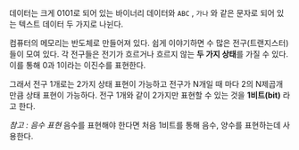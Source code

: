 
데이터는 크게 0101로 되어 있는 바이너리 데이터와 `ABC` , `가나` 와 같은 문자로 되어 있는 텍스트 데이터 두 가지로 나뉜다.

컴퓨터의 메모리는 반도체로 만들어져 있다. 쉽게 이야기하면 수 많은 전구(트랜지스터)들이 모여 있다. 각 전구들은 전기가 흐르거나 흐르지 않는 **두 가지 상태**를 가질 수 있다. 이를 통해 0과 1이라는 이진수를 표현한다.

그래서 전구 1개로는 2가지 상태 표현이 가능하고 전구가 N개일 때 마다 2의 N제곱개 만큼 상태 표현이 가능하다. 전구 1개와 같이 2가지만 표현할 수 있는 것을 **1비트(bit)** 라고 한다.

*참고 : 음수 표현*
음수를 표현해야 한다면 처음 1비트를 통해 음수, 양수를 표현하는데 사용한다.